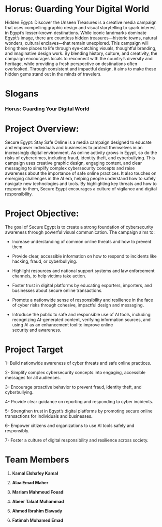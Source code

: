 #  Horus: Guarding Your Digital World
Hidden Egypt: Discover the Unseen Treasures is a creative media campaign that uses compelling graphic design and visual storytelling to spark interest in Egypt’s lesser-known destinations. While iconic landmarks dominate Egypt’s image, there are countless hidden treasures—historic towns, natural wonders, cultural enclaves—that remain unexplored. This campaign will bring these places to life through eye-catching visuals, thoughtful branding, and imaginative design work. By blending history, culture, and creativity, the campaign encourages locals to reconnect with the country’s diversity and heritage, while providing a fresh perspective on destinations often overlooked. Through consistent and impactful design, it aims to make these hidden gems stand out in the minds of travelers.


# Slogans 

### Horus: Guarding Your Digital World


# Project Overview:
Secure Egypt: Stay Safe Online is a media campaign designed to educate and empower individuals and businesses to protect themselves in an increasingly digital environment. As online activity grows in Egypt, so do the risks of cybercrimes, including fraud, identity theft, and cyberbullying. This campaign uses creative graphic design, engaging content, and clear messaging to simplify complex cybersecurity concepts and raise awareness about the importance of safe online practices. It also touches on emerging challenges in the AI era, helping people understand how to safely navigate new technologies and tools. By highlighting key threats and how to respond to them, Secure Egypt encourages a culture of vigilance and digital responsibility.


# Project Objective: 
The goal of Secure Egypt is to create a strong foundation of cybersecurity awareness through powerful visual communication. The campaign aims to:

- Increase understanding of common online threats and how to prevent them.

- Provide clear, accessible information on how to respond to incidents like hacking, fraud, or cyberbullying.

- Highlight resources and national support systems and law enforcement channels, to help victims take action.

- Foster trust in digital platforms by educating exporters, importers, and businesses about secure online transactions.

- Promote a nationwide sense of responsibility and resilience in the face of cyber risks through cohesive, impactful design and messaging.

- Introduce the public to safe and responsible use of AI tools, including recognizing AI-generated content, verifying information sources, and using AI as an enhancement tool to improve online security and awareness.


# Project Target
1- Build nationwide awareness of cyber threats and safe online practices.

2- Simplify complex cybersecurity concepts into engaging, accessible messages for all audiences.

3- Encourage proactive behavior to prevent fraud, identity theft, and cyberbullying.

4- Provide clear guidance on reporting and responding to cyber incidents.

5- Strengthen trust in Egypt’s digital platforms by promoting secure online transactions for individuals and businesses.

6- Empower citizens and organizations to use AI tools safely and responsibly.

7- Foster a culture of digital responsibility and resilience across society.


# Team Members

1. **Kamal Elshafey Kamal**
  
2. **Alaa Emad Maher**
   
3. **Mariam Mahmoud Fouad**
   
4. **Abeer Talaat Muhammad**
    
5. **Ahmed Ibrahim Elawady**
    
6. **Fatimah Mohamed Emad**  
